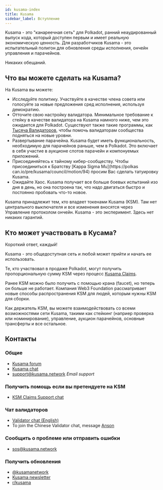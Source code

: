 ```yaml
---
id: kusama-index
title: Kusama
sidebar_label: Вступление
---
```


Kusama - это "канареечная сеть" для Polkadot, ранний неаудированный выпуск кода, который доступен первым и имеет реальную экономическую ценность. Для разработчиков Kusama - это испытательный полигон для обновления среды исполнения, ончейн управления и парачейнов.

Никаких обещаний.

## Что вы можете сделать на Kusama?

На Kusama вы можете:

- Исследуйте политику. Участвуйте в качестве члена совета или голосуйте за новые предложения сред исполнения, используя демократию.
- Отточите свою настройку валидатора. Минимальное требование к стейку в качестве валидатора на Kusama намного ниже, чем это ожидается для Polkadot. Существуют также такие программы, как [Тысяча Валидаторов](https://polkadot.network/join-kusamas-thousand-validators-programme/), чтобы помочь валидаторам сообщества подняться на новые уровни.
- Развертывание парачейна. Kusama будет иметь функциональность, необходимую для парачейнов раньше, чем в Polkadot. Это включает в себя участие в аукционе слотов парачейн и компонуемых приложений.
- Присоединяйтесь к тайному кибер-сообществу. Чтобы присоединиться к Братству [Kappa Sigma Mu](https://polkas can.io/pre/kusama/council/motion/94) просим Вас сделать татуировку Kusama.
- Ожидайте Хаос. Kusama получает все больше боевых испытаний изо дня в день, но она построена так, что надо двигаться быстро и постоянно пробовать что-то новое.

Kusama принадлежит тем, кто владеет токенами Kusama (KSM). Там нет центрального выключателя и все изменения вносятся через Управление протоколом ончейн. Kusama - это эксперимент. Здесь нет никаких гарантий.

## Кто может участвовать в Кусама?

Короткий ответ, каждый!

Kusama - это общедоступная сеть и любой может прийти и начать ее использовать.

Те, кто участвовал в продаже Polkadot, могут получить пропорциональную сумму KSM через процесс [Kusama Claims](https://claim.kusama.network).

Ранее KSM можно было получить с помощью крана (faucet), но теперь он больше не работает. Компания Web3 Foundation рассматривает новые способы распространения KSM для людей, которым нужны KSM для сборки.

Как держатель KSM, вы можете взаимодействовать со всеми возможностями сети Kusama, такими как стейкинг (наприер проверка или номинирование), управление, аукцион парачейнов, основные трансферты и все остальное.

## Контакты

### Общие

- [Kusama forum](https://forum.kusama.network/)
- [Kusama chat](https://riot.im/app/#/room/#kusamawatercooler:polkadot.builders)
- [support@kusama.network](mailto:support@kusama.network) _Email support_

### Получить помощь если вы претендуете на KSM

- [KSM Claims Support chat](https://riot.im/app/#/room/#KSMAClaims:polkadot.builders)

### Чат валидаторов

- [Validator chat (English)](https://riot.im/app/#/room/#KusamaValidatorLounge:polkadot.builders)
- To join the Chinese Validator chat, message [Anson](https://raw.githubusercontent.com/kusamanetwork/userguide/master/chinese-language-validators-wechat.png?token=ABIBK6VM3MAOKWE43GM3JHC5G3ARG)

### Сообщить о проблеме или отправить ошибки

- [sos@kusama.network](mailto:sos@kusama.network)

### Получить обновления

- [@kusamanetwork](https://twitter.com/kusamanetwork)
- [Kusama newsletter](https://kusama.network/newsletter)
- [r/kusama](https://reddit.com/r/kusama)
